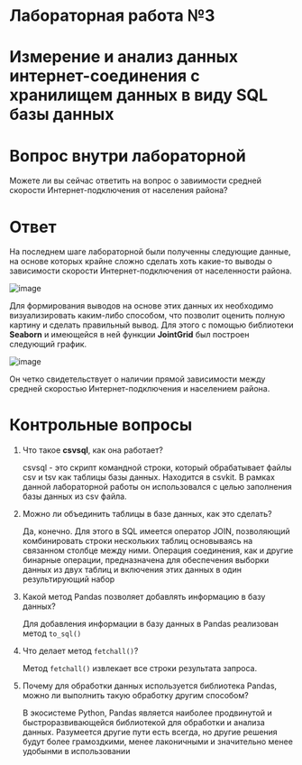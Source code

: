 # Лабораторная работа №3
# Измерение и анализ данных интернет-соединения с хранилищем данных в виду SQL базы данных

# Вопрос внутри лабораторной
Можете ли вы сейчас ответить на вопрос о завиимости средней скорости Интернет-подключения от населения района?

# Ответ
На последнем шаге лабораторной были полученны следующие данные, на основе которых крайне сложно сделать хоть какие-то выводы о зависимости скорости Интернет-подключения от населенности района.  

![image](https://user-images.githubusercontent.com/22594525/114146276-95cb8880-9941-11eb-805b-4dc5d12362a6.png)

Для формирования выводов на основе этих данных их необходимо визуализировать каким-либо способом, что позволит оценить полную картину и сделать правильный вывод. Для этого с помощью библиотеки **Seaborn** и имеющейся в ней функции **JointGrid** был построен следующий график.

![image](https://user-images.githubusercontent.com/22594525/114146874-4cc80400-9942-11eb-9b78-2676086f584e.png)

Он четко свидетельствует о наличии прямой зависимости между средней скоростью Интернет-подключения и населением района.

# Контрольные вопросы
1. Что такое **csvsql**, как она работает?
    
    csvsql - это скрипт командной строки, который обрабатывает файлы csv и tsv как таблицы базы данных. Находится в csvkit.
    В рамках данной лабораторной работы он использовался с целью заполнения базы данных из csv файла.
    
2. Можно ли объединить таблицы в базе данных, как это сделать?

    Да, конечно. Для этого в SQL имеется оператор JOIN, позволяющий комбинировать строки нескольких таблиц основываясь на связанном столбце между ними. Операция соединения, как и другие бинарные операции, предназначена для обеспечения выборки данных из двух таблиц и включения этих данных в один результирующий набор
    
3. Какой метод Pandas позволяет добавлять информацию в базу данных?

    Для добавления информации в базу данных в Pandas реализован метод `to_sql()`
    
4. Что делает метод `fetchall()`?

    Метод `fetchall()` извлекает все строки результата запроса.
    
5. Почему для обработки данных используется библиотека Pandas, можно ли выполнить такую обработку другим способом?

    В экосистеме Python, Pandas является наиболее продвинутой и быстроразвивающейся библиотекой для обработки и анализа данных. Разумеется другие пути есть всегда, но другие решения будут более грамоздкими, менее лаконичными и значительно менее удобынми в использовании

